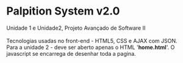 Palpition System v2.0
================

Unidade 1 e Unidade2, Projeto Avançado de Software II<br><br>
Tecnologias usadas no front-end - HTML5, CSS e AJAX com JSON.<br>
Para a unidade 2 - deve ser aberto apenas o HTML '<strong>home.html</strong>'. O javascript se encarrega de desenhar toda a pagina.


